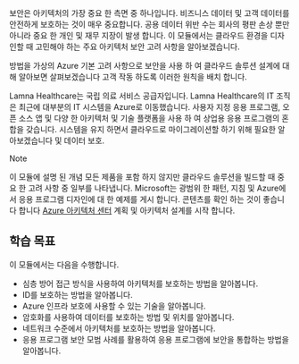 보안은 아키텍처의 가장 중요 한 측면 중 하나입니다. 비즈니스 데이터 및 고객 데이터를 안전하게 보호하는 것이 매우 중요합니다. 공용 데이터 위반 수는 회사의 평판 손상 뿐만 아니라 중요 한 개인 및 재무 지장이 발생 합니다. 이 모듈에서는 클라우드 환경을 디자인할 때 고민해야 하는 주요 아키텍처 보안 고려 사항을 알아보겠습니다.

방법을 가상의 Azure 기본 고려 사항으로 보안을 사용 하 여 클라우드 솔루션 설계에 대해 알아보면 살펴보겠습니다 고객 작동 하도록 이러한 원칙을 배치 합니다.

Lamna Healthcare는 국립 의료 서비스 공급자입니다. Lamna Healthcare의 IT 조직은 최근에 대부분의 IT 시스템을 Azure로 이동했습니다. 사용자 지정 응용 프로그램, 오픈 소스 앱 및 다양 한 아키텍처 및 기술 플랫폼을 사용 하 여 상업용 응용 프로그램의 혼합을 갖습니다. 시스템을 유지 하면서 클라우드로 마이그레이션할 하기 위해 필요한 알아보겠습니다 및 데이터 보호.

> [!NOTE]
> 이 모듈에 설명 된 개념 모든 제품을 포함 하지 않지만 클라우드 솔루션을 빌드할 때 중요 한 고려 사항 중 일부를 나타냅니다. Microsoft는 광범위 한 패턴, 지침 및 Azure에서 응용 프로그램 디자인에 대 한 예제를 게시 합니다. 콘텐츠를 확인 하는 것이 좋습니다 합니다 [Azure 아키텍처 센터](https://docs.microsoft.com/azure/architecture/) 계획 및 아키텍처 설계를 시작 합니다.

## <a name="learning-objectives"></a>학습 목표

이 모듈에서는 다음을 수행합니다.

- 심층 방어 접근 방식을 사용하여 아키텍처를 보호하는 방법을 알아봅니다.
- ID를 보호하는 방법을 알아봅니다.
- Azure 인프라 보호에 사용할 수 있는 기술을 알아봅니다.
- 암호화를 사용하여 데이터를 보호하는 방법 및 위치를 알아봅니다.
- 네트워크 수준에서 아키텍처를 보호하는 방법을 알아봅니다.
- 응용 프로그램 보안 모범 사례를 활용하여 응용 프로그램에 보안을 통합하는 방법을 알아봅니다.